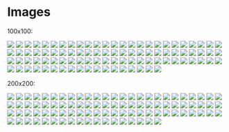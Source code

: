 # Images

100x100:

![](100x100/fancy-aeoncat.png)
![](100x100/fancy-al.png)
![](100x100/fancy-ande.png)
![](100x100/fancy-atlas.png)
![](100x100/fancy-berry.png)
![](100x100/fancy-boot-belgium.png)
![](100x100/fancy-boot-brazil.png)
![](100x100/fancy-boot-croatia.png)
![](100x100/fancy-boot-england.png)
![](100x100/fancy-boot-france.png)
![](100x100/fancy-boot-russia.png)
![](100x100/fancy-boot-sweden.png)
![](100x100/fancy-boot-uruguay.png)
![](100x100/fancy-bugcat.png)
![](100x100/fancy-bugcatv2.png)
![](100x100/fancy-catbury.png)
![](100x100/fancy-cathena.png)
![](100x100/fancy-catzy.png)
![](100x100/fancy-celestialcyberdimension.png)
![](100x100/fancy-chatplongeur.png)
![](100x100/fancy-clover.png)
![](100x100/fancy-curdlin.png)
![](100x100/fancy-cyberberry.png)
![](100x100/fancy-dapp-e.png)
![](100x100/fancy-docpurr.png)
![](100x100/fancy-dogcat.png)
![](100x100/fancy-draco.png)
![](100x100/fancy-dracojunior.png)
![](100x100/fancy-dracothemagnificent.png)
![](100x100/fancy-dracula.png)
![](100x100/fancy-dreggo.png)
![](100x100/fancy-ducat.png)
![](100x100/fancy-dukecat.png)
![](100x100/fancy-earnie.png)
![](100x100/fancy-felono.png)
![](100x100/fancy-flutterbee.png)
![](100x100/fancy-fortunecat.png)
![](100x100/fancy-furbeard.png)
![](100x100/fancy-furlin.png)
![](100x100/fancy-furrmingo.png)
![](100x100/fancy-genedough.png)
![](100x100/fancy-genesis.png)
![](100x100/fancy-glasswalker.png)
![](100x100/fancy-glitter.png)
![](100x100/fancy-goldendogcat.png)
![](100x100/fancy-goldendragoncat.png)
![](100x100/fancy-hinecatone.png)
![](100x100/fancy-honu.png)
![](100x100/fancy-hypurrion.png)
![](100x100/fancy-kitt-e.png)
![](100x100/fancy-kittypride.png)
![](100x100/fancy-knightkitty.png)
![](100x100/fancy-krakitten.png)
![](100x100/fancy-lilbub.png)
![](100x100/fancy-lilbubthemagicalspacecat.png)
![](100x100/fancy-liondance.png)
![](100x100/fancy-lulu.png)
![](100x100/fancy-meowstro.png)
![](100x100/fancy-misspurrfect.png)
![](100x100/fancy-misterpurrfect.png)
![](100x100/fancy-mistletoe.png)
![](100x100/fancy-mono-chan.png)
![](100x100/fancy-negato.png)
![](100x100/fancy-page.png)
![](100x100/fancy-papacatuanuku.png)
![](100x100/fancy-pawrula.png)
![](100x100/fancy-pawzilla.png)
![](100x100/fancy-phuziqaat.png)
![](100x100/fancy-pickles.png)
![](100x100/fancy-pizzazz.png)
![](100x100/fancy-purremyallaire.png)
![](100x100/fancy-purrity.png)
![](100x100/fancy-purrspero.png)
![](100x100/fancy-pussforprogress.png)
![](100x100/fancy-rabbidkitty.png)
![](100x100/fancy-raspoutine.png)
![](100x100/fancy-santaclaws.png)
![](100x100/fancy-schrödingerscat.png)
![](100x100/fancy-sheilapurren.png)
![](100x100/fancy-shipcat.png)
![](100x100/fancy-sirmeowsalot.png)
![](100x100/fancy-sparkles.png)
![](100x100/fancy-squib.png)
![](100x100/fancy-squiddlesworth.png)
![](100x100/fancy-stitches.png)
![](100x100/fancy-swish.png)
![](100x100/fancy-tabby.png)
![](100x100/fancy-tallythepurrocious.png)
![](100x100/fancy-vernon.png)
![](100x100/fancy-victoire.png)
![](100x100/fancy-vulcant.png)
![](100x100/fancy-vulcat.png)
![](100x100/fancy-yuricatsuki.png)


200x200:

![](200x200/fancy-aeoncat.png)
![](200x200/fancy-al.png)
![](200x200/fancy-ande.png)
![](200x200/fancy-atlas.png)
![](200x200/fancy-berry.png)
![](200x200/fancy-boot-belgium.png)
![](200x200/fancy-boot-brazil.png)
![](200x200/fancy-boot-croatia.png)
![](200x200/fancy-boot-england.png)
![](200x200/fancy-boot-france.png)
![](200x200/fancy-boot-russia.png)
![](200x200/fancy-boot-sweden.png)
![](200x200/fancy-boot-uruguay.png)
![](200x200/fancy-bugcat.png)
![](200x200/fancy-bugcatv2.png)
![](200x200/fancy-catbury.png)
![](200x200/fancy-cathena.png)
![](200x200/fancy-catzy.png)
![](200x200/fancy-celestialcyberdimension.png)
![](200x200/fancy-chatplongeur.png)
![](200x200/fancy-clover.png)
![](200x200/fancy-curdlin.png)
![](200x200/fancy-cyberberry.png)
![](200x200/fancy-dapp-e.png )
![](200x200/fancy-docpurr.png)
![](200x200/fancy-dogcat.png)
![](200x200/fancy-draco.png)
![](200x200/fancy-dracojunior.png)
![](200x200/fancy-dracothemagnificent.png)
![](200x200/fancy-dracula.png)
![](200x200/fancy-dreggo.png)
![](200x200/fancy-ducat.png)
![](200x200/fancy-dukecat.png)
![](200x200/fancy-earnie.png)
![](200x200/fancy-felono.png)
![](200x200/fancy-flutterbee.png)
![](200x200/fancy-fortunecat.png)
![](200x200/fancy-furbeard.png)
![](200x200/fancy-furlin.png)
![](200x200/fancy-furrmingo.png)
![](200x200/fancy-genedough.png)
![](200x200/fancy-genesis.png)
![](200x200/fancy-glasswalker.png)
![](200x200/fancy-glitter.png)
![](200x200/fancy-goldendogcat.png)
![](200x200/fancy-goldendragoncat.png)
![](200x200/fancy-hinecatone.png)
![](200x200/fancy-honu.png)
![](200x200/fancy-hypurrion.png)
![](200x200/fancy-kitt-e.png)
![](200x200/fancy-kittypride.png)
![](200x200/fancy-knightkitty.png)
![](200x200/fancy-krakitten.png)
![](200x200/fancy-lilbub.png)
![](200x200/fancy-lilbubthemagicalspacecat.png)
![](200x200/fancy-liondance.png)
![](200x200/fancy-lulu.png)
![](200x200/fancy-meowstro.png)
![](200x200/fancy-misspurrfect.png)
![](200x200/fancy-misterpurrfect.png)
![](200x200/fancy-mistletoe.png)
![](200x200/fancy-mono-chan.png)
![](200x200/fancy-negato.png)
![](200x200/fancy-page.png)
![](200x200/fancy-papacatuanuku.png)
![](200x200/fancy-pawrula.png)
![](200x200/fancy-pawzilla.png)
![](200x200/fancy-phuziqaat.png)
![](200x200/fancy-pickles.png)
![](200x200/fancy-pizzazz.png)
![](200x200/fancy-purremyallaire.png)
![](200x200/fancy-purrity.png)
![](200x200/fancy-purrspero.png)
![](200x200/fancy-pussforprogress.png)
![](200x200/fancy-rabbidkitty.png)
![](200x200/fancy-raspoutine.png)
![](200x200/fancy-santaclaws.png)
![](200x200/fancy-schrödingerscat.png)
![](200x200/fancy-sheilapurren.png)
![](200x200/fancy-shipcat.png)
![](200x200/fancy-sirmeowsalot.png)
![](200x200/fancy-sparkles.png)
![](200x200/fancy-squib.png)
![](200x200/fancy-squiddlesworth.png)
![](200x200/fancy-stitches.png)
![](200x200/fancy-swish.png)
![](200x200/fancy-tabby.png)
![](200x200/fancy-tallythepurrocious.png)
![](200x200/fancy-vernon.png)
![](200x200/fancy-victoire.png)
![](200x200/fancy-vulcant.png)
![](200x200/fancy-vulcat.png)
![](200x200/fancy-yuricatsuki.png)
